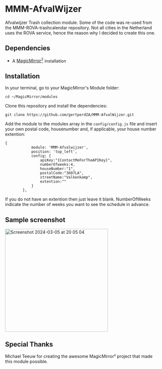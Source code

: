 # MMM-AfvalWijzer

Afvalwijzer Trash collection module. Some of the code was re-used from the MMM-ROVA-trashcalendar repository. Not all cities in the Netherland uses the ROVA service, hence the reason why I decided to create this one. 
## Dependencies
  * A [MagicMirror<sup>2</sup>](https://github.com/MichMich/MagicMirror) installation

## Installation

In your terminal, go to your MagicMirror's Module folder:
````
cd ~/MagicMirror/modules
````

Clone this repository and install the dependencies:
````
git clone https://github.com/gertperdZA/MMM-AfvalWijzer.git
````

Add the module to the modules array in the `config/config.js` file
and insert your own postal code, housenumber and, if applicable, your 
house number extention:

```
{
			module: 'MMM-Afvalwijzer',
			position: 'top_left',
			config: {
				apiKey:"{ContactMeForTheAPIKey}",
				numberOfweeks:4,
				houseNumber:"1",
				postalCode:"3607LA",
				streetName:"Valkenkamp",
				extention:""
			}
		},
```


If you do not have an extention then just leave it blank.
NumberOfWeeks indicate the number of weeks you want to see the schedule in advance.

## Sample screenshot
<img width="337" alt="Screenshot 2024-03-05 at 20 05 04" src="https://github.com/gertperdZA/MMM-AfvalWijzer/assets/49020124/336ce1e1-4d6f-47b5-b2ec-40274de2409d">

## Special Thanks
Michael Teeuw for creating the awesome MagicMirror² project that made this module possible.



